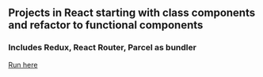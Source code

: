 ## Projects in React starting with class components and refactor to functional components


### Includes Redux, React Router, Parcel as bundler 

[Run here](localhost:3000)
  

